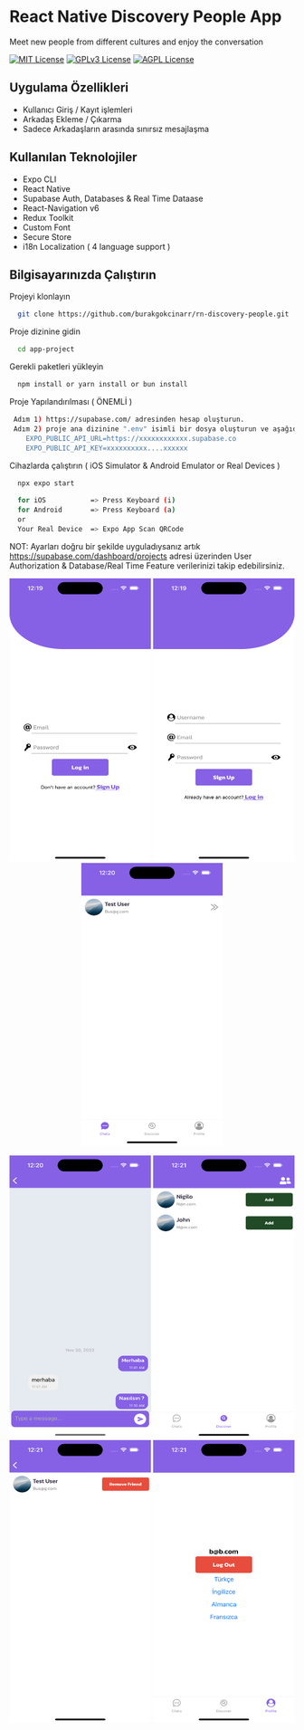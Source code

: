 # React Native Discovery People App
Meet new people from different cultures and enjoy the conversation

[![MIT License](https://img.shields.io/badge/License-MIT-green.svg)](https://choosealicense.com/licenses/mit/)
[![GPLv3 License](https://img.shields.io/badge/License-GPL%20v3-yellow.svg)](https://opensource.org/licenses/)
[![AGPL License](https://img.shields.io/badge/license-AGPL-blue.svg)](http://www.gnu.org/licenses/agpl-3.0)

## Uygulama Özellikleri
* Kullanıcı Giriş / Kayıt işlemleri
* Arkadaş Ekleme / Çıkarma
* Sadece Arkadaşların arasında sınırsız mesajlaşma

## Kullanılan Teknolojiler
* Expo CLI
* React Native
* Supabase Auth, Databases & Real Time Dataase
* React-Navigation v6
* Redux Toolkit
* Custom Font
* Secure Store
* i18n Localization ( 4 language support )

## Bilgisayarınızda Çalıştırın

Projeyi klonlayın

```bash
  git clone https://github.com/burakgokcinarr/rn-discovery-people.git
```

Proje dizinine gidin

```bash
  cd app-project
```

Gerekli paketleri yükleyin

```bash
  npm install or yarn install or bun install
```
Proje Yapılandırılması ( ÖNEMLİ )

```bash
 Adım 1) https://supabase.com/ adresinden hesap oluşturun.
 Adım 2) proje ana dizinine ".env" isimli bir dosya oluşturun ve aşağıdaki uygun yerleri supabase hesabınızın API KEY'lerini değiştirin.
    EXPO_PUBLIC_API_URL=https://xxxxxxxxxxxx.supabase.co
    EXPO_PUBLIC_API_KEY=xxxxxxxxxx....xxxxxx
```

Cihazlarda çalıştırın ( iOS Simulator & Android Emulator or Real Devices )

```bash
  npx expo start
```
```bash
  for iOS           => Press Keyboard (i)
  for Android       => Press Keyboard (a)
  or
  Your Real Device  => Expo App Scan QRCode
```

NOT: Ayarları doğru bir şekilde uyguladıysanız artık https://supabase.com/dashboard/projects adresi üzerinden User Authorization & Database/Real Time Feature verilerinizi takip edebilirsiniz.

<p align="center">
  <img src="https://github.com/burakgokcinarr/rn-discovery-people/blob/main/1.png" alt="img" width="250" height="500">
  <img src="https://github.com/burakgokcinarr/rn-discovery-people/blob/main/2.png" alt="img" width="250" height="500">
  <img src="https://github.com/burakgokcinarr/rn-discovery-people/blob/main/3.png" alt="img" width="250" height="500">
</p>
<p align="center">
  <img src="https://github.com/burakgokcinarr/rn-discovery-people/blob/main/4.png" alt="img" width="250" height="500">
  <img src="https://github.com/burakgokcinarr/rn-discovery-people/blob/main/5.png" alt="img" width="250" height="500">
  <img src="https://github.com/burakgokcinarr/rn-discovery-people/blob/main/6.png" alt="img" width="250" height="500">
  <img src="https://github.com/burakgokcinarr/rn-discovery-people/blob/main/7.png" alt="img" width="250" height="500">
</p>
